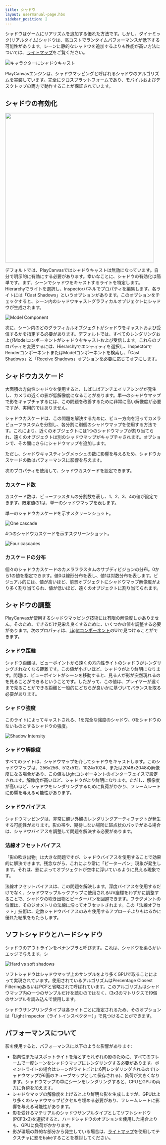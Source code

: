 ```yaml
---
title: シャドウ
layout: usermanual-page.hbs
sidebar_position: 2
---
```


シャドウはゲームにリアリズムを追加する優れた方法です。しかし、ダイナミック(リアルタイム)シャドウは、高コストでランタイムパフォーマンスが低下する可能性があります。シーンに静的なシャドウを追加するよりも性能が高い方法については、[ライトマップ][4]をご覧ください。

![キャラクターにシャドウキャスト][1]

PlayCanvasエンジンは、シャドウマッピングと呼ばれるシャドウのアルゴリズムを実装しています。完全にクロスプラットフォームであり、モバイルおよびデスクトップの両方で動作することが保証されています。

## シャドウの有効化

<img loading="lazy" src="/images/user-manual/graphics/lighting/shadows/light-shadow-options.png" width="480" />

デフォルトでは、PlayCanvasではシャドウキャストは無効になっています。自分で明示的に有効にする必要があります。幸いなことに、シャドウの有効化は簡単です。まず、シーンでシャドウをキャストするライトを特定します。 Hierarchyでライトを選択し、Inspectorパネルでプロパティを編集します。各ライトには「Cast Shadows」というオプションがあります。このオプションをチェックすると、シーン内のシャドウキャストグラフィカルオブジェクトにシャドウが生成されます。

![Model Component][6]

次に、シーン内のどのグラフィカルオブジェクトがシャドウをキャストおよび受信するかを指定する必要があります。デフォルトでは、すべてのレンダリングおよびModelコンポーネントがシャドウをキャストおよび受信します。これらのプロパティを変更するには、Hierarchyでエンティティを選択し、InspectorでRenderコンポーネントまたはModelコンポーネントを検索し、「Cast Shadows」と「Receive Shadows」オプションを必要に応じてオフにします。

## シャドウカスケード

大面積の方向性シャドウを使用すると、しばしばアンチエイリアシングが発生し、カメラの近くの影が低解像度になることがあります。単一のシャドウマップで影をキャプチャするには、この問題を改善するために非常に高い解像度が必要ですが、実用的ではありません。

シャドウカスケードは、この問題を解決するために、ビュー方向を沿ってカメラビューフラスタムを分割し、各分割に別個のシャドウマップを使用する方法です。これにより、近くのオブジェクトには1つのシャドウマップが割り当てられ、遠くのオブジェクトは別のシャドウマップがキャプチャされます。オプションで、その間にさらにシャドウマップを追加します。

ただし、シャドウキャスティングメッシュの数に影響を与えるため、シャドウカスケードの数はパフォーマンスに影響を与えます。

次のプロパティを使用して、シャドウカスケードを設定できます。

### カスケード数

カスケード数は、ビューフラスタムの分割数を表し、1、2、3、4の値が設定できます。既定値の1は、単一のシャドウマップを表します。

単一のシャドウカスケードを示すスクリーンショット。

![One cascade][7]

4つのシャドウカスケードを示すスクリーンショット。

![Four cascades][8]

### カスケードの分布

個々のシャドウカスケードのカメラフラスタムのサブディビジョンの分布。0から1の値を指定できます。値0は線形分布を表し、値1は対数分布を表します。ビジュアル的には、値が高いほど、前景オブジェクトにシャドウマップ解像度がより多く割り当てられ、値が低いほど、遠くのオブジェクトに割り当てられます。

## シャドウの調整

PlayCanvasが使用するシャドウマッピング技術には有限の解像度しかありません。そのため、できるだけ見栄え良くするために、いくつかの値を調整する必要があります。次のプロパティは、[Lightコンポーネント][2]のUIで見つけることができます。

### シャドウ距離

シャドウ距離は、ビューポイントから遠くの方向性ライトのシャドウがレンダリングされなくなる距離です。この値が小さいほど、シャドウがより鮮明になります。問題は、ビューポイントがシーンを移動すると、見る人が影が突然現れるのを見ることができるということです。したがって、この値は、プレイヤーが遠くまで見ることができる距離と一般的にどちらが良いかに基づいてバランスを取る必要があります。

### シャドウ強度

このライトによってキャストされる、1を完全な強度のシャドウ、0をシャドウのないものとするシャドウの強度。

![Shadow Intensity][9]

### シャドウ解像度

すべてのライトは、シャドウマップを介してシャドウをキャストします。このシャドウマップは、256x256、512x512、1024x1024、または2048x2048の解像度になる場合があり、この値もLightコンポーネントのインターフェイスで設定されます。解像度が高いほど、シャドウがより鮮明になります。ただし、解像度が高いほど、シャドウをレンダリングするために負荷がかかり、フレームレートに影響を与える可能性があります。

### シャドウバイアス

シャドウマッピングは、非常に醜い外観のレンダリングアーティファクトが発生する可能性があります。影の帯や、期待しない場所に斑点状のパッチがある場合は、シャドウバイアスを調整して問題を解決する必要があります。

### 法線オフセットバイアス

「影の吹き出物」は大きな問題ですが、シャドウバイアスを使用することで効果的に解決できます。残念ながら、これにより常に「ピーターパン」現象が発生します。それは、影によってオブジェクトが空中に浮いているように見える現象です。

法線オフセットバイアスは、この問題を解決します。深度バイアスを使用するだけでなく、シャドウマップルックアップに使用されるUV座標をわずかに調整することで、シャドウの吹き出物とピーターパンを回避できます。フラグメントの位置は、そのジオメトリの法線に沿ってオフセットされます。この「法線オフセット」技術は、定数シャドウバイアスのみを使用するアプローチよりもはるかに優れた結果をもたらします。

## ソフトシャドウとハードシャドウ

シャドウのアウトラインをペナンブラと呼びます。これは、シャドウを柔らかいエッジで与えます。シ

![Hard vs soft shadows][3]

ソフトシャドウはシャドウマップ上のサンプルをより多くGPUで取ることによって実現されています。使用されているアルゴリズムはPercentage Closest FilteringあるいはPCFと省略されて呼ばれています。このアルゴリズムはシャドウマップ内の一つのサンプルだけを読むのではなく、(3x3のマトリクスで)9個のサンプルを読み込んで使用します。

シャドウサンプリングタイプは各ライトごとに指定されるため、そのオプションは「Light Inspector（ライトインスペクター）」で見つけることができます。

## パフォーマンスについて

影を使用すると、パフォーマンスに以下のような影響があります:

* 指向性またはスポットライトを落とすそれぞれの影のために、すべてのフレームで一度シーンをシャドウマップにレンダリングする必要があります。ポイントライトの場合はシーンがライトごとに6回レンダリングされるので(シャドウマップが6面のキューブマップとして保存される)、負荷が大きくなります。シャドウマップの中にシーンをレンダリングすると、CPUとGPUの両方に負荷を加えます。
* シャドウマップの解像度を上げるとより鮮明な影を生成しますが、GPUはより多くのシャドウマップピクセルを埋める必要があり、フレームレートに影響を与える可能性があります。
* 影を受けるマテリアルのシャドウサンプルタイプとしてソフトシャドウ(PCF3x3)を選択すると、ハードシャドウのオプションを使用した場合よりも、GPUに負荷がかかります。
* 影が環境の静的な部分から発生している場合は、[ライトマップ][4]を使用してテクスチャに影をbakeすることを検討してください。

[1]: /images/user-manual/graphics/lighting/shadows/doom3_shadows.jpg
[2]: /user-manual/packs/components/light
[3]: /images/user-manual/graphics/lighting/shadows/hard_vs_soft.jpg
[4]: /user-manual/graphics/lighting/lightmapping
[5]: /images/user-manual/graphics/lighting/shadows/light-shadow-options.png
[6]: /images/user-manual/scenes/components/component-model.png
[7]: /images/user-manual/graphics/lighting/shadows/shadow_cascades_1.jpg
[8]: /images/user-manual/graphics/lighting/shadows/shadow_cascades_4.jpg
[9]: /images/user-manual/graphics/lighting/shadows/shadow-intensity.gif

